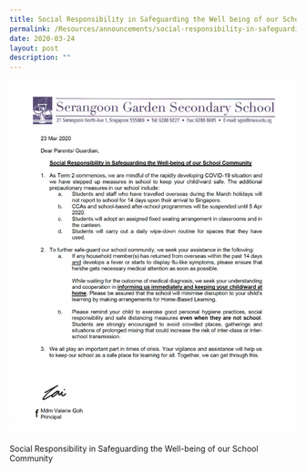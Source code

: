 ```yaml
---
title: Social Responsibility in Safeguarding the Well being of our School Community
permalink: /Resources/announcements/social-responsibility-in-safeguarding-the-well-being-of-our-school/
date: 2020-03-24
layout: post
description: ""
---
```

<a href="/files/Announcement/Social-Responsibility-In-Safeguarding-Well-Being-Of-Our-School-Communtiy.pdf" target = "_blank"> <img src="/images/Social%20Responsibility.png"></a>

Social Responsibility in Safeguarding the Well-being of our School Community